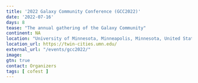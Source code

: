 ```yaml
---
title: '2022 Galaxy Community Conference (GCC2022)'
date: '2022-07-16'
days: 8
tease: "The annual gathering of the Galaxy Community"
continent: NA
location: "University of Minnesota, Minneapolis, Minnesota, United States"
location_url: https://twin-cities.umn.edu/
external_url: "/events/gcc2022/"
image: 
gtn: true
contact: Organizers
tags: [ cofest ]
---
```

